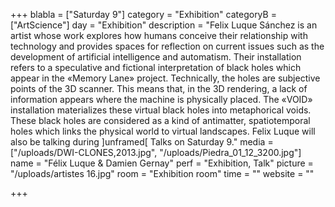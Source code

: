 +++
blabla = ["Saturday 9"]
category = "Exhibition"
categoryB = ["ArtScience"]
day = "Exhibition"
description = "Felix Luque Sánchez is an artist whose work explores how humans conceive their relationship with technology and provides spaces for reflection on current issues such as the development of artificial intelligence and automatism. Their installation refers to a speculative and fictional interpretation of black holes which appear in the «Memory Lane» project. Technically, the holes are subjective points of the 3D scanner. This means that, in the 3D rendering, a lack of information appears where the machine is physically placed. The «VOID» installation materializes these virtual black holes into metaphorical voids. These black holes are considered as a kind of antimatter, spatiotemporal holes which links the physical world to virtual landscapes. Felix Luque will also be talking during ]unframed[ Talks on Saturday 9."
media = ["/uploads/DWI-CLONES,2013.jpg", "/uploads/Piedra_01_12_3200.jpg"]
name = "Félix Luque & Damien Gernay"
perf = "Exhibition, Talk"
picture = "/uploads/artistes 16.jpg"
room = "Exhibition room"
time = ""
website = ""

+++
